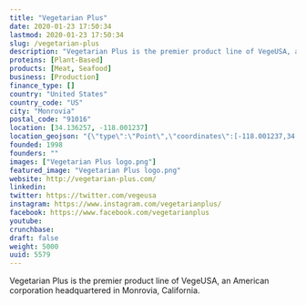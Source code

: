 ```yaml
---
title: "Vegetarian Plus"
date: 2020-01-23 17:50:34
lastmod: 2020-01-23 17:50:34
slug: /vegetarian-plus
description: "Vegetarian Plus is the premier product line of VegeUSA, an American corporation headquartered in Monrovia, California."
proteins: [Plant-Based]
products: [Meat, Seafood]
business: [Production]
finance_type: []
country: "United States"
country_code: "US"
city: "Monrovia"
postal_code: "91016"
location: [34.136257, -118.001237]
location_geojson: "{\"type\":\"Point\",\"coordinates\":[-118.001237,34.136257]}"
founded: 1998
founders: ""
images: ["Vegetarian Plus logo.png"]
featured_image: "Vegetarian Plus logo.png"
website: http://vegetarian-plus.com/
linkedin: 
twitter: https://twitter.com/vegeusa
instagram: https://www.instagram.com/vegetarianplus/
facebook: https://www.facebook.com/vegetarianplus
youtube: 
crunchbase: 
draft: false
weight: 5000
uuid: 5579
---
```

Vegetarian Plus is the premier product line of VegeUSA, an American corporation headquartered in Monrovia, California.
